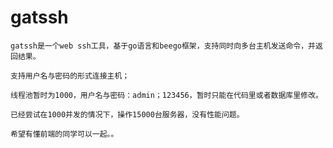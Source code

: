 # gatssh

    gatssh是一个web ssh工具，基于go语言和beego框架，支持同时向多台主机发送命令，并返回结果。
    
    支持用户名与密码的形式连接主机；
    
    线程池暂时为1000，用户名与密码：admin；123456，暂时只能在代码里或者数据库里修改。
    
    已经尝试在1000并发的情况下，操作15000台服务器，没有性能问题。
    
    希望有懂前端的同学可以一起。。

    

